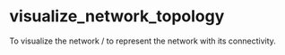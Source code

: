 # visualize_network_topology

To visualize the network / to represent the network with its connectivity.
